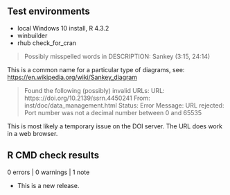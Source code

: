 ## Test environments

 * local Windows 10 install, R 4.3.2
 * winbuilder
 * rhub check_for_cran

 > Possibly misspelled words in DESCRIPTION:
   Sankey (3:15, 24:14)

This is a common name for a particular type of
diagrams, see:
<https://en.wikipedia.org/wiki/Sankey_diagram>

 > Found the following (possibly) invalid URLs:
   URL: https:://doi.org/10.2139/ssrn.4450241
     From: inst/doc/data_management.html
     Status: Error
     Message: URL rejected: Port number was not a decimal number between 0 and 65535

This is most likely a temporary issue on the DOI
server. The URL does work in a web browser.

## R CMD check results

0 errors | 0 warnings | 1 note

* This is a new release.
